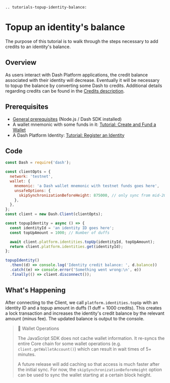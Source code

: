 ```{eval-rst}
.. tutorials-topup-identity-balance:
```

# Topup an identity's balance

The purpose of this tutorial is to walk through the steps necessary to add credits to an identity's balance.

## Overview

As users interact with Dash Platform applications, the credit balance associated with their identity will decrease. Eventually it will be necessary to topup the balance by converting some Dash to credits.  Additional details regarding credits can be found in the [Credits description](../../explanations/identity.md#credits).

## Prerequisites

- [General prerequisites](../../tutorials/introduction.md#prerequisites) (Node.js / Dash SDK installed)
- A wallet mnemonic with some funds in it: [Tutorial: Create and Fund a Wallet](../../tutorials/create-and-fund-a-wallet.md)
- A Dash Platform Identity: [Tutorial: Register an Identity](../../tutorials/identities-and-names/register-an-identity.md)

## Code

```javascript
const Dash = require('dash');

const clientOpts = {
  network: 'testnet',
  wallet: {
    mnemonic: 'a Dash wallet mnemonic with testnet funds goes here',
    unsafeOptions: {
      skipSynchronizationBeforeHeight: 875000, // only sync from mid-2023
    },
  },
};
const client = new Dash.Client(clientOpts);

const topupIdentity = async () => {
  const identityId = 'an identity ID goes here';
  const topUpAmount = 1000; // Number of duffs

  await client.platform.identities.topUp(identityId, topUpAmount);
  return client.platform.identities.get(identityId);
};

topupIdentity()
  .then((d) => console.log('Identity credit balance: ', d.balance))
  .catch((e) => console.error('Something went wrong:\n', e))
  .finally(() => client.disconnect());
```

## What's Happening

After connecting to the Client, we call `platform.identities.topUp` with an identity ID and a topup amount in duffs (1 duff = 1000 credits). This creates a lock transaction and increases the identity's credit balance by the relevant amount (minus fee). The updated balance is output to the console.

> 📘 Wallet Operations
>
> The JavaScript SDK does not cache wallet information. It re-syncs the entire Core chain for some wallet operations (e.g. `client.getWalletAccount()`) which can result in wait times of  5+ minutes.
>
> A future release will add caching so that access is much faster after the initial sync. For now, the `skipSynchronizationBeforeHeight` option can be used to sync the wallet starting at a certain block height.
